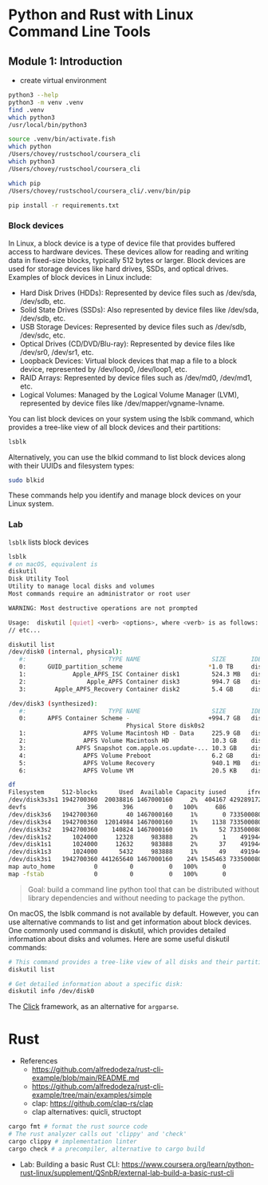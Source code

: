 # Python and Rust with Linux Command Line Tools

## Module 1: Introduction

* create virtual environment 

```bash
python3 --help
python3 -m venv .venv
find .venv
which python3
/usr/local/bin/python3

source .venv/bin/activate.fish
which python
/Users/chovey/rustschool/coursera_cli
which python3
/Users/chovey/rustschool/coursera_cli

which pip
/Users/chovey/rustschool/coursera_cli/.venv/bin/pip

pip install -r requirements.txt
```

### Block devices

In Linux, a block device is a type of device file that provides buffered access to hardware devices. These devices allow for reading and writing data in fixed-size blocks, typically 512 bytes or larger. Block devices are used for storage devices like hard drives, SSDs, and optical drives. Examples of block devices in Linux include:

* Hard Disk Drives (HDDs): Represented by device files such as /dev/sda, /dev/sdb, etc.
* Solid State Drives (SSDs): Also represented by device files like /dev/sda, /dev/sdb, etc.
* USB Storage Devices: Represented by device files such as /dev/sdb, /dev/sdc, etc.
* Optical Drives (CD/DVD/Blu-ray): Represented by device files like /dev/sr0, /dev/sr1, etc.
* Loopback Devices: Virtual block devices that map a file to a block device, represented by /dev/loop0, /dev/loop1, etc.
* RAID Arrays: Represented by device files such as /dev/md0, /dev/md1, etc.
* Logical Volumes: Managed by the Logical Volume Manager (LVM), represented by device files like /dev/mapper/vgname-lvname.

You can list block devices on your system using the lsblk command, which provides a tree-like view of all block devices and their partitions:

```bash
lsblk
```

Alternatively, you can use the blkid command to list block devices along with their UUIDs and filesystem types:

```bash
sudo blkid
```

These commands help you identify and manage block devices on your Linux system.

### Lab

`lsblk` lists block devices

```bash
lsblk
# on macOS, equivalent is
diskutil
Disk Utility Tool
Utility to manage local disks and volumes
Most commands require an administrator or root user

WARNING: Most destructive operations are not prompted

Usage:  diskutil [quiet] <verb> <options>, where <verb> is as follows:
// etc...

diskutil list
/dev/disk0 (internal, physical):
   #:                       TYPE NAME                    SIZE       IDENTIFIER
   0:      GUID_partition_scheme                        *1.0 TB     disk0
   1:             Apple_APFS_ISC Container disk1         524.3 MB   disk0s1
   2:                 Apple_APFS Container disk3         994.7 GB   disk0s2
   3:        Apple_APFS_Recovery Container disk2         5.4 GB     disk0s3

/dev/disk3 (synthesized):
   #:                       TYPE NAME                    SIZE       IDENTIFIER
   0:      APFS Container Scheme -                      +994.7 GB   disk3
                                 Physical Store disk0s2
   1:                APFS Volume Macintosh HD - Data     225.9 GB   disk3s1
   2:                APFS Volume Macintosh HD            10.3 GB    disk3s3
   3:              APFS Snapshot com.apple.os.update-... 10.3 GB    disk3s3s1
   4:                APFS Volume Preboot                 6.2 GB     disk3s4
   5:                APFS Volume Recovery                940.1 MB   disk3s5
   6:                APFS Volume VM                      20.5 KB    disk3s6

df
Filesystem     512-blocks      Used  Available Capacity iused      ifree %iused  Mounted on
/dev/disk3s3s1 1942700360  20038816 1467000160     2%  404167 4292891722    0%   /
devfs                 396       396          0   100%     686          0  100%   /dev
/dev/disk3s6   1942700360        40 1467000160     1%       0 7335000800    0%   /System/Volumes/VM
/dev/disk3s4   1942700360  12014984 1467000160     1%    1138 7335000800    0%   /System/Volumes/Preboot
/dev/disk3s2   1942700360    140824 1467000160     1%      52 7335000800    0%   /System/Volumes/Update
/dev/disk1s2      1024000     12328     983888     2%       1    4919440    0%   /System/Volumes/xarts
/dev/disk1s1      1024000     12632     983888     2%      37    4919440    0%   /System/Volumes/iSCPreboot
/dev/disk1s3      1024000      5432     983888     1%      49    4919440    0%   /System/Volumes/Hardware
/dev/disk3s1   1942700360 441265640 1467000160    24% 1545463 7335000800    0%   /System/Volumes/Data
map auto_home           0         0          0   100%       0          0     -   /System/Volumes/Data/home
map -fstab              0         0          0   100%       0          0     -   /System/Volumes/Data/Network/Servers
```

> Goal: build a command line python tool that can be distributed without library dependencies and without needing to package the python.

On macOS, the lsblk command is not available by default. However, you can use alternative commands to list and get information about block devices. One commonly used command is diskutil, which provides detailed information about disks and volumes. Here are some useful diskutil commands:

```bash
# This command provides a tree-like view of all disks and their partitions, similar to lsblk.
diskutil list

# Get detailed information about a specific disk:
diskutil info /dev/disk0
```

The [Click](https://paiml.com/docs/home/books/python-command-line-tools/chapter01-getting-started-click/) framework, as an alternative for `argparse`.

# Rust

* References
  * https://github.com/alfredodeza/rust-cli-example/blob/main/README.md
  * https://github.com/alfredodeza/rust-cli-example/tree/main/examples/simple
  * clap: https://github.com/clap-rs/clap
  * clap alternatives: quicli, structopt

```bash
cargo fmt # format the rust source code
# The rust analyzer calls out 'clippy' and 'check'
cargo clippy # implementation linter
cargo check # a precompiler, alternative to cargo build
```

* Lab: Building a basic Rust CLI: https://www.coursera.org/learn/python-rust-linux/supplement/QSnbR/external-lab-build-a-basic-rust-cli 
